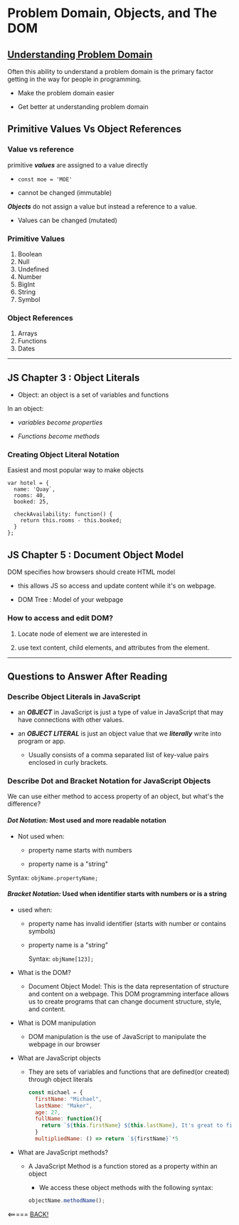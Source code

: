 # Problem Domain, Objects, and The DOM

<!-- From the Duckett JS book:

Chapter 3: “Object Literals” (pp.100-105)
Chapter 5: “Document Object Model” (pp.183-242) -->

## [Understanding Problem Domain](https://simpleprogrammer.com/understanding-the-problem-domain-is-the-hardest-part-of-programming)

Often this ability to understand a problem domain is the primary factor getting in the way for people in programming.

* Make the problem domain easier

* Get better at understanding problem domain

## Primitive Values Vs Object References

### Value vs reference

primitive ___values___ are assigned to a value directly

* `const moe = 'MOE'`

* cannot be changed (immutable)

___Objects___ do not assign a value but instead a reference to a value.

* Values can be changed (mutated)

### Primitive Values

  1. Boolean
  2. Null
  3. Undefined
  4. Number
  5. BigInt
  6. String
  7. Symbol

### Object References

  1. Arrays
  2. Functions
  3. Dates

---

## JS Chapter 3 : Object Literals

* Object: an object is a set of variables and functions

In an object:

* _variables become properties_

* _Functions become methods_

### Creating Object Literal Notation

Easiest and most popular way to make objects

```
var hotel = {
  name: 'Quay`,
  rooms: 40,
  booked: 25,

  checkAvailability: function() {
    return this.rooms - this.booked;
  }
};
```

## JS Chapter 5 : Document Object Model

DOM specifies how browsers should create HTML model

* this allows JS so access and update content while it's on webpage.

* DOM Tree : Model of your webpage

### How to  access and edit DOM?

1. Locate node of element we are interested in

2. use text content, child elements, and attributes from the element.

---

## Questions to Answer After Reading

### Describe Object Literals in JavaScript

* an ___OBJECT___ in JavaScript is just a type of value in JavaScript that may have connections with other values.

* an ___OBJECT LITERAL___ is just an object value that we ___literally___ write into program or app.

  * Usually consists of a comma separated list of key-value pairs enclosed in curly brackets.

### Describe Dot and Bracket Notation for JavaScript Objects

  We can use either method to access property of an object, but what's the difference?

#### ___Dot Notation:___ Most used and more readable notation

* Not used when:

  * property name starts with numbers

  * property name is a "string"


Syntax: `objName.propertyName;`

#### ___Bracket Notation:___ Used when identifier starts with numbers or is a string

* used when:

  * property name has invalid identifier (starts with number or contains symbols)

  * property name is a "string"

    Syntax: `objName[123];`
  
* What is the DOM?

  * Document Object Model: This is the data representation of structure and content on a webpage. This DOM programming interface allows us to create programs that can change document structure, style, and content.

* What is DOM manipulation

  * DOM manipulation is the use of JavaScript to manipulate the webpage in our browser

* What are JavaScript objects

  * They are sets of variables and functions that are defined(or created) through object literals
  
    ```JavaScript
    const michael = {
      firstName: "Michael",
      lastName: "Maker",
      age: 27,
      fullName: function(){
        return `${this.firstName} ${this.lastName}, It's great to finally meet you...`
      }
      multipliedName: () => return `${firstName}`*5

    ```

* What are JavaScript methods?

  * A JavaScript Method is a function stored as a property within an object

    * We access these object methods with the following syntax:

    ```JavaScript
    objectName.methodName();
    ```

<===== [BACK!](README.md)
